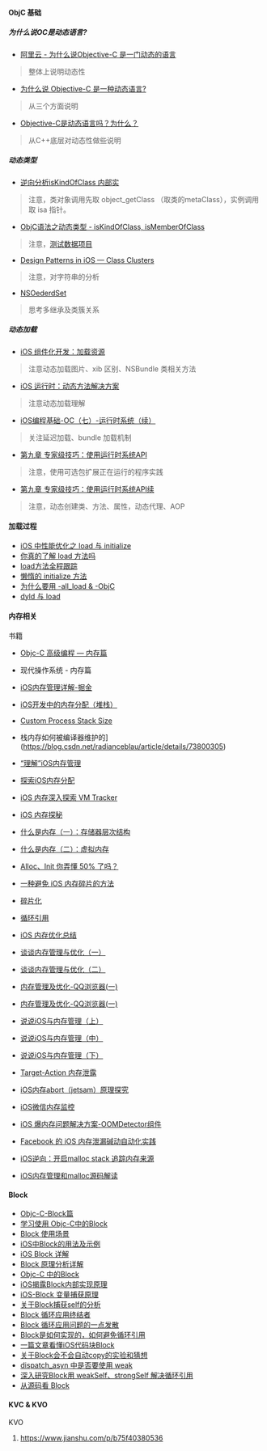 
#### ObjC 基础
##### 为什么说OC是动态语言?
* [阿里云 - 为什么说Objective-C 是一门动态的语言 ](https://www.aliyun.com/jiaocheng/354015.html)
> 整体上说明动态性

* [为什么说 Objective-C 是一种动态语言?](https://blog.csdn.net/huangfei711/article/details/78262860)
> 从三个方面说明

* [Objective-C是动态语言吗？为什么？](https://www.zhihu.com/question/19970471)
> 从C++底层对动态性做些说明

##### 动态类型
* [逆向分析isKindOfClass 内部实](https://blog.csdn.net/ChSaDiN/article/details/51672087)
> 注意，类对象调用先取 object_getClass （取类的metaClass），实例调用取 isa 指针。
          
* [ObjC语法之动态类型 - isKindOfClass, isMemberOfClass](https://blog.csdn.net/totogo2010/article/details/7714960)
> 注意，[测试数据项目](https://github.com/skyming/Study/tree/master/01-Demo/BaseOC)

    
* [Design Patterns in iOS — Class Clusters](http://www.cocoachina.com/industry/20140530/8622.html)
> 注意，对字符串的分析
    
* [NSOederdSet](http://nshipster.cn/nsorderedset/)
> 思考多继承及类簇关系

##### 动态加载
* [iOS 组件化开发：加载资源](https://juejin.im/post/5ac6eb496fb9a028bb193b4a?utm_source=gold_browser_extension) 
> 注意动态加载图片、xib 区别、NSBundle 类相关方法

* [iOS 运行时：动态方法解决方案](http://michael1984w.blog.sohu.com/322918224.html)
> 注意动态加载理解

* [iOS编程基础-OC（七）-运行时系统（续）](https://blog.csdn.net/baby_hua/article/details/78723482)
> 关注延迟加载、bundle 加载机制

* [第九章 专家级技巧：使用运行时系统API](https://blog.csdn.net/baby_hua/article/details/78833425)
> 注意，使用可选包扩展正在运行的程序实践 

* [第九章 专家级技巧：使用运行时系统API续](https://blog.csdn.net/baby_hua/article/details/78862262)
> 注意，动态创建类、方法、属性，动态代理、AOP


#### 加载过程
* [iOS 中性能优化之 load 与 initialize](https://www.ctolib.com/topics-114981.html)
* [你真的了解 load 方法吗](https://zhuanlan.zhihu.com/p/20816991)
* [load方法全程跟踪](http://www.desgard.com/Load/)
* [懒惰的 initialize 方法](https://segmentfault.com/a/1190000005038568)
* [为什么要用 -all_load & -ObjC](https://yq.aliyun.com/articles/47656)
* [dyld 与 load](https://blog.cnbluebox.com/blog/2017/06/20/dyldyu-objc)

#### 内存相关
书籍
* [Objc-C 高级编程 — 内存篇](https://www.jianshu.com/p/70aec1c740e7)
* 现代操作系统 - 内存篇

* [iOS内存管理详解-掘金](https://juejin.im/post/5abe543bf265da23784064dd)
* [iOS开发中的内存分配（堆栈）](https://www.jianshu.com/p/746c747e7e00)
* [Custom Process Stack Size](https://developer.apple.com/library/content/qa/qa1419/_index.html)
* 栈内存如何被编译器维护的](https://blog.csdn.net/radianceblau/article/details/73800305)
* [“理解”iOS内存管理](https://juejin.im/post/584fe4762f301e00573cafc6)

* [探索iOS内存分配](https://juejin.im/post/5a5e13c45188257327399e19)
* [iOS 内存深入探索 VM Tracker](https://juejin.im/post/5a66ef39f265da3e498032d4)
* [iOS 内存探秘](http://foggry.com/blog/2017/02/13/iosnei-cun-tan-mi)

* [什么是内存（一）：存储器层次结构](http://www.cnblogs.com/yaoxiaowen/p/7805661.html)
* [什么是内存（二）：虚拟内存](http://www.cnblogs.com/yaoxiaowen/p/7805964.html)

* [Alloc、Init 你弄懂 50% 了吗？](http://ios.jobbole.com/86324/)


* [一种避免 iOS 内存碎片的方法](https://cloud.tencent.com/developer/article/1006174)
* [碎片化](https://juejin.im/post/59f05b69f265da43333d9bc8)

* [循环引用](https://www.zhihu.com/question/36358590)

* [iOS 内存优化总结](https://blog.csdn.net/YCM1101743158/article/details/77508192)

* [谈谈内存管理与优化（一）](https://www.jianshu.com/p/deab6550553a)
* [谈谈内存管理与优化（二）](https://www.jianshu.com/p/f95b9bfda4a0)

* [内存管理及优化-QQ浏览器(一)](https://www.imooc.com/video/11075)
* [内存管理及优化-QQ浏览器(一)](https://www.imooc.com/video/11076)

* [说说iOS与内存管理（上）](http://www.cocoachina.com/ios/20150625/12234.html)
* [说说iOS与内存管理（中）](http://www.cocoachina.com/ios/20150922/13383.html)
* [说说iOS与内存管理（下）](http://www.molotang.com/articles/2073.html)

* [Target-Action 内存泄露](https://juejin.im/post/5a31406f6fb9a0450c496906)

* [iOS内存abort（jetsam）原理探究](http://satanwoo.github.io/2017/10/18/abort/)

* [iOS微信内存监控](https://juejin.im/post/5aa79eeaf265da2392360487)
* [iOS 爆内存问题解决方案-OOMDetector组件](https://juejin.im/post/5a58f1a76fb9a01cab283392)
* [Facebook 的 iOS 内存泄漏碱动自动化实践](https://yq.aliyun.com/articles/68473)

* [iOS逆向：开启malloc stack 追踪内存来源](https://juejin.im/post/5ab7e227f265da239706d4c3)

* [iOS内存管理和malloc源码解读](https://www.cnblogs.com/itsApe/p/5170108.html) 







#### Block 
* [Objc-C-Block篇](https://www.jianshu.com/p/afc7638fe036)
* [学习使用 Objc-C中的Block](https://www.jianshu.com/p/d911cd16c100)
* [Block 使用场景](https://juejin.im/post/57ca8d475bbb500074e8c076)
* [iOS中Block的用法及示例](https://juejin.im/post/5add619f6fb9a07ac90cced6)
* [iOS Block 详解](http://www.imlifengfeng.com/blog/?p=457)
* [Block 原理分析详解](https://huang303513.github.io/2017/04/11/Block原理分析详解.html)
* [Objc-C 中的Block](http://www.devtalking.com/articles/you-should-know-block/)
* [iOS揭露Block内部实现原理](https://juejin.im/post/5a328ffa518825569539ad97)
* [iOS-Block 变量捕获原理](https://juejin.im/post/5a33779f51882561a20a870a)
* [关于Block捕获self的分析](https://mp.weixin.qq.com/s/yD-AvTDUJnPGSy1K_-LAnw)
* [Block 循环应用终结者](https://www.jianshu.com/p/5a2cfa4848cf)
* [Block 循环应用问题的一点发散](http://swiftcafe.io/2017/02/02/weak-block/)
* [Block是如何实现的，如何避免循环引用](https://www.jianshu.com/p/4dedac2a22c6)
* [一篇文章看懂iOS代码块Block](https://www.jianshu.com/p/14efa33b3562)
* [关于Block会不会自动copy的实验和猜想](https://juejin.im/post/58984bc92f301e00696e600d)
* [dispatch_asyn 中是否要使用 weak ](https://juejin.im/post/58a83e51128fe1006cc068fb)
* [深入研究Block用 weakSelf、strongSelf 解决循环引用](https://www.jianshu.com/p/701da54bd78c)
* [从源码看 Block](https://www.jianshu.com/p/d973251fa773)


#### KVC & KVO 
KVO 
1. https://www.jianshu.com/p/b75f40380536
